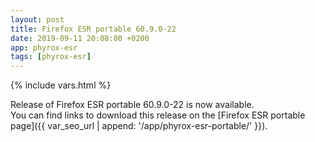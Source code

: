 ```yaml
---
layout: post
title: Firefox ESR portable 60.9.0-22
date: 2019-09-11 20:08:00 +0200
app: phyrox-esr
tags: [phyrox-esr]
---
```

{% include vars.html %}

Release of Firefox ESR portable 60.9.0-22 is now available.<br />
You can find links to download this release on the [Firefox ESR portable page]({{ var_seo_url | append: '/app/phyrox-esr-portable/' }}).